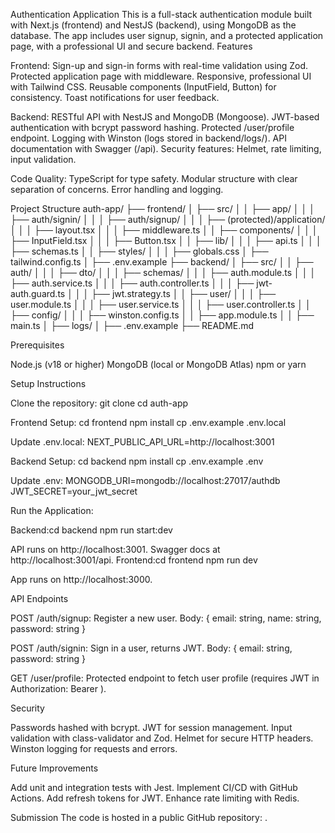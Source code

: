 Authentication Application
This is a full-stack authentication module built with Next.js (frontend) and NestJS (backend), using MongoDB as the database. The app includes user signup, signin, and a protected application page, with a professional UI and secure backend.
Features

Frontend:
Sign-up and sign-in forms with real-time validation using Zod.
Protected application page with middleware.
Responsive, professional UI with Tailwind CSS.
Reusable components (InputField, Button) for consistency.
Toast notifications for user feedback.


Backend:
RESTful API with NestJS and MongoDB (Mongoose).
JWT-based authentication with bcrypt password hashing.
Protected /user/profile endpoint.
Logging with Winston (logs stored in backend/logs/).
API documentation with Swagger (/api).
Security features: Helmet, rate limiting, input validation.


Code Quality:
TypeScript for type safety.
Modular structure with clear separation of concerns.
Error handling and logging.



Project Structure
auth-app/
├── frontend/
│   ├── src/
│   │   ├── app/
│   │   │   ├── auth/signin/
│   │   │   ├── auth/signup/
│   │   │   ├── (protected)/application/
│   │   │   ├── layout.tsx
│   │   │   ├── middleware.ts
│   │   ├── components/
│   │   │   ├── InputField.tsx
│   │   │   ├── Button.tsx
│   │   ├── lib/
│   │   │   ├── api.ts
│   │   │   ├── schemas.ts
│   │   ├── styles/
│   │   │   ├── globals.css
│   ├── tailwind.config.ts
│   ├── .env.example
├── backend/
│   ├── src/
│   │   ├── auth/
│   │   │   ├── dto/
│   │   │   ├── schemas/
│   │   │   ├── auth.module.ts
│   │   │   ├── auth.service.ts
│   │   │   ├── auth.controller.ts
│   │   │   ├── jwt-auth.guard.ts
│   │   │   ├── jwt.strategy.ts
│   │   ├── user/
│   │   │   ├── user.module.ts
│   │   │   ├── user.service.ts
│   │   │   ├── user.controller.ts
│   │   ├── config/
│   │   │   ├── winston.config.ts
│   │   ├── app.module.ts
│   │   ├── main.ts
│   ├── logs/
│   ├── .env.example
├── README.md

Prerequisites

Node.js (v18 or higher)
MongoDB (local or MongoDB Atlas)
npm or yarn

Setup Instructions

Clone the repository:
git clone <repository-url>
cd auth-app


Frontend Setup:
cd frontend
npm install
cp .env.example .env.local

Update .env.local:
NEXT_PUBLIC_API_URL=http://localhost:3001


Backend Setup:
cd backend
npm install
cp .env.example .env

Update .env:
MONGODB_URI=mongodb://localhost:27017/authdb
JWT_SECRET=your_jwt_secret


Run the Application:

Backend:cd backend
npm run start:dev

API runs on http://localhost:3001. Swagger docs at http://localhost:3001/api.
Frontend:cd frontend
npm run dev

App runs on http://localhost:3000.



API Endpoints

POST /auth/signup: Register a new user.
Body: { email: string, name: string, password: string }


POST /auth/signin: Sign in a user, returns JWT.
Body: { email: string, password: string }


GET /user/profile: Protected endpoint to fetch user profile (requires JWT in Authorization: Bearer <token>).

Security

Passwords hashed with bcrypt.
JWT for session management.
Input validation with class-validator and Zod.
Helmet for secure HTTP headers.
Winston logging for requests and errors.

Future Improvements

Add unit and integration tests with Jest.
Implement CI/CD with GitHub Actions.
Add refresh tokens for JWT.
Enhance rate limiting with Redis.

Submission
The code is hosted in a public GitHub repository: <insert-repo-link>.